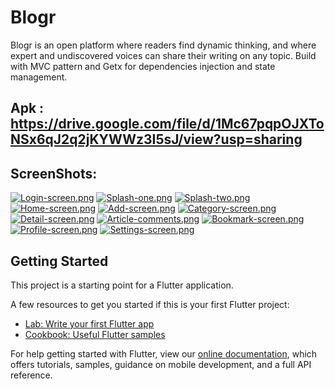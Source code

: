 # Blogr

Blogr is an open platform where readers find dynamic thinking, and where expert and undiscovered voices can share their writing on any topic.
Build with MVC pattern and Getx for dependencies injection and state management.

## Apk : https://drive.google.com/file/d/1Mc67pqpOJXToNSx6qJ2q2jKYWWz3I5sJ/view?usp=sharing

## ScreenShots:

[![Login-screen.png](https://i.postimg.cc/Gtn8GY55/Login-screen.png)](https://postimg.cc/k6wgdV9Q)
[![Splash-one.png](https://i.postimg.cc/hjGWMPXb/Splash-one.png)](https://postimg.cc/f31rRsjJ)
[![Splash-two.png](https://i.postimg.cc/tRwQtbpW/Splash-two.png)](https://postimg.cc/XXfz4TZY)
[![Home-screen.png](https://i.postimg.cc/6QPJjxnk/Home-screen.png)](https://postimg.cc/CZbQ5tv7)
[![Add-screen.png](https://i.postimg.cc/65cPbNNM/Add-screen.png)](https://postimg.cc/vc1XDkTn)
[![Category-screen.png](https://i.postimg.cc/hG1QTMmQ/Category-screen.png)](https://postimg.cc/bGdvjx3q)
[![Detail-screen.png](https://i.postimg.cc/MK1BzWGY/Detail-screen.png)](https://postimg.cc/zVXvjYKL)
[![Article-comments.png](https://i.postimg.cc/4xBm3nRp/Article-comments.png)](https://postimg.cc/w1R6fqvB)
[![Bookmark-screen.png](https://i.postimg.cc/VsW1wp8C/Bookmark-screen.png)](https://postimg.cc/Jt0ScTtr)
[![Profile-screen.png](https://i.postimg.cc/d1Q6yhhv/Profile-screen.png)](https://postimg.cc/sB85FDP0)
[![Settings-screen.png](https://i.postimg.cc/50WpVFq9/Settings-screen.png)](https://postimg.cc/PLK1bJR0)

## Getting Started

This project is a starting point for a Flutter application.

A few resources to get you started if this is your first Flutter project:

- [Lab: Write your first Flutter app](https://flutter.dev/docs/get-started/codelab)
- [Cookbook: Useful Flutter samples](https://flutter.dev/docs/cookbook)

For help getting started with Flutter, view our
[online documentation](https://flutter.dev/docs), which offers tutorials,
samples, guidance on mobile development, and a full API reference.
